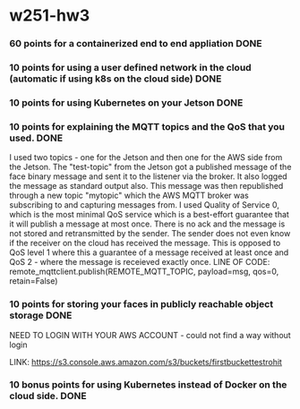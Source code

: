 # w251-hw3
### 60 points for a containerized end to end appliation DONE

### 10 points for using a user defined network in the cloud (automatic if using k8s on the cloud side) DONE

### 10 points for using Kubernetes on your Jetson DONE

### 10 points for explaining the MQTT topics and the QoS that you used. DONE

I used two topics - one for the Jetson and then one for the AWS side from the Jetson. The "test-topic" from the Jetson got a published message of the face binary message and sent it to the listener via the broker. It also logged the message as standard output also. This message was then republished through a new topic "mytopic" which the AWS MQTT broker was subscribing to and capturing messages from. I used Quality of Service 0, which is the most minimal QoS service which is a best-effort guarantee that it will publish a message at most once. There is no ack and the message is not stored and retransmitted by the sender. The sender does not even know if the receiver on the cloud has received the message. This is opposed to QoS level 1 where this a guarantee of a message received at least once and QoS 2 - where the message is receieved exactly once. LINE OF CODE: remote_mqttclient.publish(REMOTE_MQTT_TOPIC, payload=msg, qos=0, retain=False)
  
### 10 points for storing your faces in publicly reachable object storage DONE

  NEED TO LOGIN WITH YOUR AWS ACCOUNT - could not find a way without login
  
  LINK: https://s3.console.aws.amazon.com/s3/buckets/firstbuckettestrohit
  
### 10 bonus points for using Kubernetes instead of Docker on the cloud side. DONE
